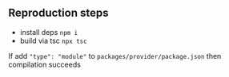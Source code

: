 ## Reproduction steps

* install deps `npm i`
* build via tsc `npx tsc`

If add `"type": "module"` to `packages/provider/package.json` then compilation succeeds